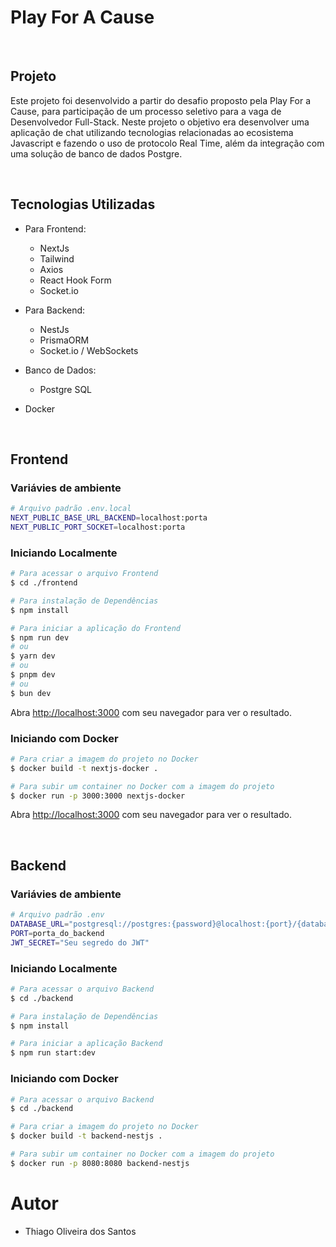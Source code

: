 # Play For A Cause

</br>

## Projeto

Este projeto foi desenvolvido a partir do desafio proposto pela Play For a Cause, para participação de um processo seletivo para a vaga de Desenvolvedor Full-Stack. Neste projeto o objetivo era desenvolver uma aplicação de chat utilizando tecnologias relacionadas ao ecosistema Javascript e fazendo o uso de protocolo Real Time, além da integração com uma solução de banco de dados Postgre.

</br>

## Tecnologias Utilizadas

- Para Frontend:
  - NextJs
  - Tailwind
  - Axios
  - React Hook Form
  - Socket.io

- Para Backend:
  - NestJs
  - PrismaORM
  - Socket.io / WebSockets

- Banco de Dados:
   - Postgre SQL
- Docker

</br>

## Frontend

### Variávies de ambiente

```bash
# Arquivo padrão .env.local
NEXT_PUBLIC_BASE_URL_BACKEND=localhost:porta
NEXT_PUBLIC_PORT_SOCKET=localhost:porta
```

### Iniciando Localmente

```bash
# Para acessar o arquivo Frontend
$ cd ./frontend

# Para instalação de Dependências
$ npm install 

# Para iniciar a aplicação do Frontend
$ npm run dev
# ou
$ yarn dev
# ou
$ pnpm dev
# ou
$ bun dev
```
Abra [http://localhost:3000](http://localhost:3000) com seu navegador para ver o resultado.

### Iniciando com Docker

```bash
# Para criar a imagem do projeto no Docker
$ docker build -t nextjs-docker .

# Para subir um container no Docker com a imagem do projeto
$ docker run -p 3000:3000 nextjs-docker
```

Abra [http://localhost:3000](http://localhost:3000) com seu navegador para ver o resultado.

</br>

## Backend

### Variávies de ambiente

```bash
# Arquivo padrão .env
DATABASE_URL="postgresql://postgres:{password}@localhost:{port}/{database}?schema=public" #Porta 5432 é a porta padrão do PostgreSQL
PORT=porta_do_backend
JWT_SECRET="Seu segredo do JWT"
```

### Iniciando Localmente

```bash
# Para acessar o arquivo Backend
$ cd ./backend

# Para instalação de Dependências
$ npm install

# Para iniciar a aplicação Backend
$ npm run start:dev

```

### Iniciando com Docker

```bash
# Para acessar o arquivo Backend
$ cd ./backend

# Para criar a imagem do projeto no Docker
$ docker build -t backend-nestjs .

# Para subir um container no Docker com a imagem do projeto
$ docker run -p 8080:8080 backend-nestjs
```

# Autor
- Thiago Oliveira dos Santos
